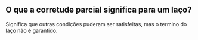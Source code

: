 ## O que a corretude parcial significa para um laço?

Significa que outras condições puderam ser satisfeitas, mas o termino do laço não é garantido.
